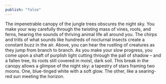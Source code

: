 ```yaml
---
publish: "false"
---
```

The impenetrable canopy of the jungle trees obscures the night sky. You make your way carefully through the twisting mass of vines, roots, and ferns, hearing the sounds of thriving animal life all around you. The chirps and trills of what sounds like hundreds of nocturnal insects create a constant buzz in the air. Above, you can hear the rustling of creatures as they jump from branch to branch. As you make your slow progress, you come upon a shaft of purplish light cutting through the pall of shadow – and a fallen tree, its roots still covered in moist, dark soil. This break in the canopy allows a glimpse of the night sky: a tapestry of stars framing two moons. One, blue-tinged white with a soft glow. The other, like a searing-red sun meeting the horizon.
